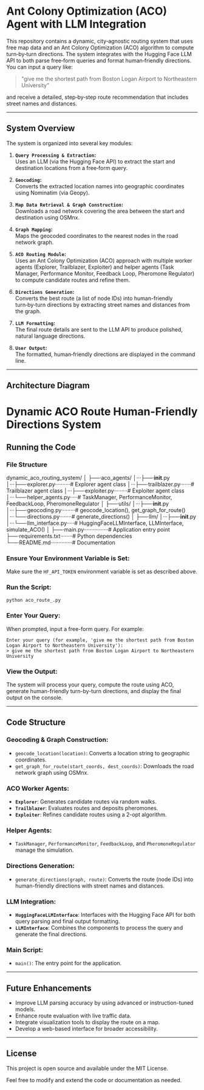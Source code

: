 # Ant Colony Optimization (ACO) Agent with LLM Integration

This repository contains a dynamic, city‑agnostic routing system that uses free map data and an Ant Colony Optimization (ACO) algorithm to compute turn‑by‑turn directions. The system integrates with the Hugging Face LLM API to both parse free‑form queries and format human‑friendly directions. You can input a query like:

> "give me the shortest path from Boston Logan Airport to Northeastern University"

and receive a detailed, step‑by‑step route recommendation that includes street names and distances.

---

## System Overview

The system is organized into several key modules:

1. **`Query Processing & Extraction`:**  
   Uses an LLM (via the Hugging Face API) to extract the start and destination locations from a free‑form query.

2. **`Geocoding`:**  
   Converts the extracted location names into geographic coordinates using Nominatim (via Geopy).

3. **`Map Data Retrieval & Graph Construction`:**  
   Downloads a road network covering the area between the start and destination using OSMnx.

4. **`Graph Mapping`:**  
   Maps the geocoded coordinates to the nearest nodes in the road network graph.

5. **`ACO Routing Module`:**  
   Uses an Ant Colony Optimization (ACO) approach with multiple worker agents (Explorer, Trailblazer, Exploiter) and helper agents (Task Manager, Performance Monitor, Feedback Loop, Pheromone Regulator) to compute candidate routes and refine them.

6. **`Directions Generation`:**  
   Converts the best route (a list of node IDs) into human-friendly turn‑by‑turn directions by extracting street names and distances from the graph.

7. **`LLM Formatting`:**  
   The final route details are sent to the LLM API to produce polished, natural language directions.

8. **`User Output`:**  
   The formatted, human‑friendly directions are displayed in the command line.

---

## Architecture Diagram

# Dynamic ACO Route Human-Friendly Directions System

## Running the Code

### File Structure

dynamic_aco_routing_system/
│
├──·aco_agents/
│···├──·__init__.py
│···├──·explorer.py··········# Explorer agent class
│···├──·trailblazer.py·······# Trailblazer agent class
│···├──·exploiter.py·········# Exploiter agent class
│···└──·helper_agents.py·····# TaskManager, PerformanceMonitor, FeedbackLoop, PheromoneRegulator
│
├──·utils/
│···├──·__init__.py
│···├──·geocoding.py·········# geocode_location(), get_graph_for_route()
│···└──·directions.py········# generate_directions()
│
├──·llm/
│···├──·__init__.py
│···└──·llm_interface.py·····# HuggingFaceLLMInterface, LLMInterface, simulate_ACO()
│
├──·main.py················# Application entry point
├──·requirements.txt········# Python dependencies
└──·README.md··············# Documentation


### Ensure Your Environment Variable is Set:

Make sure the `HF_API_TOKEN` environment variable is set as described above.

### Run the Script:

```bash
python aco_route_.py
```

### Enter Your Query:

When prompted, input a free-form query. For example:

```vbnet
Enter your query (for example, 'give me the shortest path from Boston Logan Airport to Northeastern University'):
> give me the shortest path from Boston Logan Airport to Northeastern University
```

### View the Output:

The system will process your query, compute the route using ACO, generate human-friendly turn-by-turn directions, and display the final output on the console.

---

## Code Structure

### Geocoding & Graph Construction:

- `geocode_location(location)`: Converts a location string to geographic coordinates.
- `get_graph_for_route(start_coords, dest_coords)`: Downloads the road network graph using OSMnx.

### ACO Worker Agents:

- **`Explorer`**: Generates candidate routes via random walks.
- **`Trailblazer`**: Evaluates routes and deposits pheromones.
- **`Exploiter`**: Refines candidate routes using a 2-opt algorithm.

### Helper Agents:

- `TaskManager`, `PerformanceMonitor`, `FeedbackLoop`, and `PheromoneRegulator` manage the simulation.

### Directions Generation:

- `generate_directions(graph, route)`: Converts the route (node IDs) into human-friendly directions with street names and distances.

### LLM Integration:

- **`HuggingFaceLLMInterface`**: Interfaces with the Hugging Face API for both query parsing and final output formatting.
- **`LLMInterface`**: Combines the components to process the query and generate the final directions.

### Main Script:

- `main()`: The entry point for the application.

---

## Future Enhancements

- Improve LLM parsing accuracy by using advanced or instruction-tuned models.
- Enhance route evaluation with live traffic data.
- Integrate visualization tools to display the route on a map.
- Develop a web-based interface for broader accessibility.

---



## License

This project is open source and available under the MIT License.

Feel free to modify and extend the code or documentation as needed.

